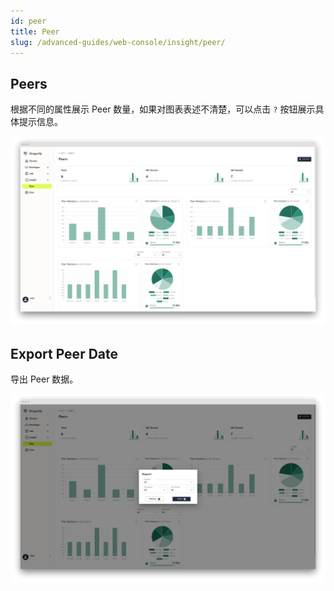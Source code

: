 ```yaml
---
id: peer
title: Peer
slug: /advanced-guides/web-console/insight/peer/
---
```


## Peers

根据不同的属性展示 Peer 数量，如果对图表表述不清楚，可以点击 `?` 按钮展示具体提示信息。

![peers](../../../resource/advanced-guides/web-console/insight/peer/peers.png)

## Export Peer Date

导出 Peer 数据。

![export-peer](../../../resource/advanced-guides/web-console/insight/peer/export-peer.png)
